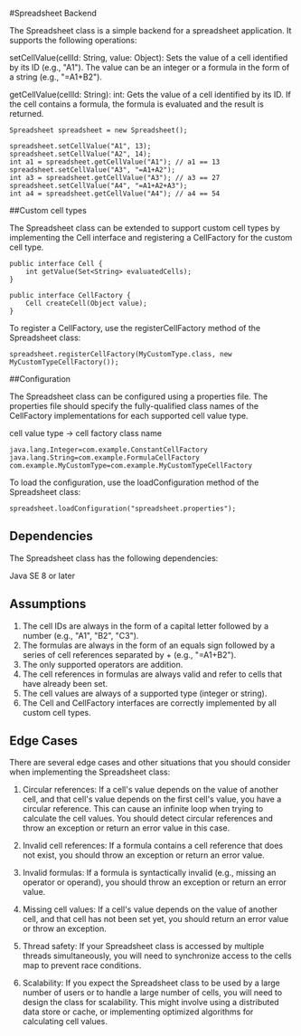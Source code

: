 #Spreadsheet Backend

The Spreadsheet class is a simple backend for a spreadsheet application. It supports the following operations:

setCellValue(cellId: String, value: Object): Sets the value of a cell identified by its ID (e.g., "A1"). The value can be an integer or a formula in the form of a string (e.g., "=A1+B2").

getCellValue(cellId: String): int: Gets the value of a cell identified by its ID. If the cell contains a formula, the formula is evaluated and the result is returned.

```
Spreadsheet spreadsheet = new Spreadsheet();

spreadsheet.setCellValue("A1", 13);
spreadsheet.setCellValue("A2", 14);
int a1 = spreadsheet.getCellValue("A1"); // a1 == 13
spreadsheet.setCellValue("A3", "=A1+A2");
int a3 = spreadsheet.getCellValue("A3"); // a3 == 27
spreadsheet.setCellValue("A4", "=A1+A2+A3");
int a4 = spreadsheet.getCellValue("A4"); // a4 == 54

```


##Custom cell types

The Spreadsheet class can be extended to support custom cell types by implementing the Cell interface and registering a CellFactory for the custom cell type.

```
public interface Cell {
    int getValue(Set<String> evaluatedCells);
}

public interface CellFactory {
    Cell createCell(Object value);
}

```


To register a CellFactory, use the registerCellFactory method of the Spreadsheet class:

```
spreadsheet.registerCellFactory(MyCustomType.class, new MyCustomTypeCellFactory());
```

##Configuration

The Spreadsheet class can be configured using a properties file. The properties file should specify the fully-qualified class names of the CellFactory implementations for each supported cell value type.

cell value type -> cell factory class name
```
java.lang.Integer=com.example.ConstantCellFactory
java.lang.String=com.example.FormulaCellFactory
com.example.MyCustomType=com.example.MyCustomTypeCellFactory
```
To load the configuration, use the loadConfiguration method of the Spreadsheet class:

```
spreadsheet.loadConfiguration("spreadsheet.properties");
```

## Dependencies
The Spreadsheet class has the following dependencies:

Java SE 8 or later

## Assumptions

1. The cell IDs are always in the form of a capital letter followed by a number (e.g., "A1", "B2", "C3").
2. The formulas are always in the form of an equals sign followed by a series of cell references separated by + (e.g., "=A1+B2").
3. The only supported operators are addition.
4. The cell references in formulas are always valid and refer to cells that have already been set.
5. The cell values are always of a supported type (integer or string).
7. The Cell and CellFactory interfaces are correctly implemented by all custom cell types.

## Edge Cases

There are several edge cases and other situations that you should consider when implementing the Spreadsheet class:

1. Circular references: If a cell's value depends on the value of another cell, and that cell's value depends on the first cell's value, you have a circular reference. This can cause an infinite loop when trying to calculate the cell values. You should detect circular references and throw an exception or return an error value in this case.

2. Invalid cell references: If a formula contains a cell reference that does not exist, you should throw an exception or return an error value.

3. Invalid formulas: If a formula is syntactically invalid (e.g., missing an operator or operand), you should throw an exception or return an error value.

4. Missing cell values: If a cell's value depends on the value of another cell, and that cell has not been set yet, you should return an error value or throw an exception.

5. Thread safety: If your Spreadsheet class is accessed by multiple threads simultaneously, you will need to synchronize access to the cells map to prevent race conditions.

6. Scalability: If you expect the Spreadsheet class to be used by a large number of users or to handle a large number of cells, you will need to design the class for scalability. This might involve using a distributed data store or cache, or implementing optimized algorithms for calculating cell values.